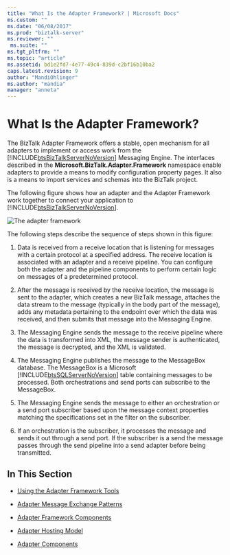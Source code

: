 ```yaml
---
title: "What Is the Adapter Framework? | Microsoft Docs"
ms.custom: ""
ms.date: "06/08/2017"
ms.prod: "biztalk-server"
ms.reviewer: ""
 ms.suite: ""
ms.tgt_pltfrm: ""
ms.topic: "article"
ms.assetid: bd1e2fd7-4e77-49c4-839d-c2bf16b10ba2
caps.latest.revision: 9
author: "MandiOhlinger"
ms.author: "mandia"
manager: "anneta"
---
```

# What Is the Adapter Framework?
The BizTalk Adapter Framework offers a stable, open mechanism for all adapters to implement or access work from the [!INCLUDE[btsBizTalkServerNoVersion](../includes/btsbiztalkservernoversion-md.md)] Messaging Engine. The interfaces described in the **Microsoft.BizTalk.Adapter.Framework** namespace enable adapters to provide a means to modify configuration property pages. It also is a means to import services and schemas into the BizTalk project.  
  
 The following figure shows how an adapter and the Adapter Framework work together to connect your application to [!INCLUDE[btsBizTalkServerNoVersion](../includes/btsbiztalkservernoversion-md.md)].  
  
 ![The adapter framework](../core/media/ebiz-sdk-adpttoday.gif "ebiz_sdk_adpttoday")  
  
 The following steps describe the sequence of steps shown in this figure:  
  
1.  Data is received from a receive location that is listening for messages with a certain protocol at a specified address. The receive location is associated with an adapter and a receive pipeline. You can configure both the adapter and the pipeline components to perform certain logic on messages of a predetermined protocol.  
  
2.  After the message is received by the receive location, the message is sent to the adapter, which creates a new BizTalk message, attaches the data stream to the message (typically in the body part of the message), adds any metadata pertaining to the endpoint over which the data was received, and then submits that message into the Messaging Engine.  
  
3.  The Messaging Engine sends the message to the receive pipeline where the data is transformed into XML, the message sender is authenticated, the message is decrypted, and the XML is validated.  
  
4.  The Messaging Engine publishes the message to the MessageBox database. The MessageBox is a Microsoft [!INCLUDE[btsSQLServerNoVersion](../includes/btssqlservernoversion-md.md)] table containing messages to be processed. Both orchestrations and send ports can subscribe to the MessageBox.  
  
5.  The Messaging Engine sends the message to either an orchestration or a send port subscriber based upon the message context properties matching the specifications set in the filter on the subscriber.  
  
6.  If an orchestration is the subscriber, it processes the message and sends it out through a send port. If the subscriber is a send the message passes through the send pipeline into a send adapter before being transmitted.  
  
## In This Section  
  
-   [Using the Adapter Framework Tools](../core/using-the-adapter-framework-tools.md)  
  
-   [Adapter Message Exchange Patterns](../core/adapter-message-exchange-patterns.md)  
  
-   [Adapter Framework Components](../core/adapter-framework-components.md)  
  
-   [Adapter Hosting Model](../core/adapter-hosting-model.md)  
  
-   [Adapter Components](../core/adapter-components.md)